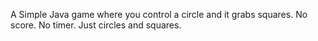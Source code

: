 A Simple Java game where you control a circle and it grabs squares.  No score. No timer.  Just circles and squares.
